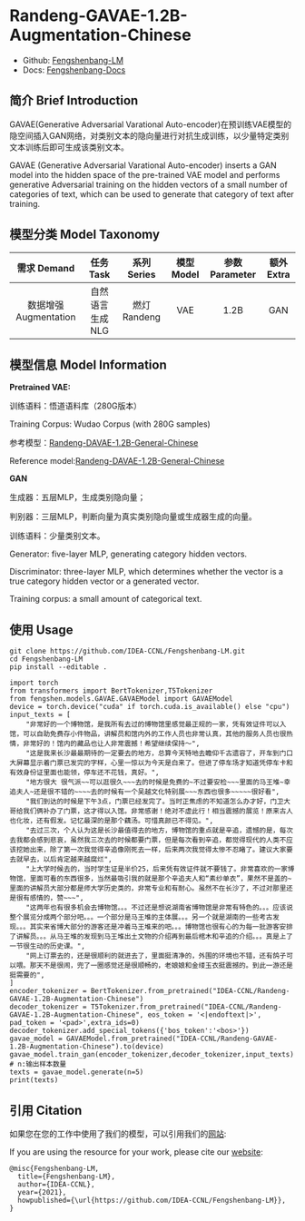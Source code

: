 # Randeng-GAVAE-1.2B-Augmentation-Chinese

- Github: [Fengshenbang-LM](https://github.com/IDEA-CCNL/Fengshenbang-LM/tree/main/fengshen/models/GAVAE)
- Docs: [Fengshenbang-Docs](https://fengshenbang-doc.readthedocs.io/zh/latest/docs/%E7%87%83%E7%81%AF%E7%B3%BB%E5%88%97/Randeng-GAVAE-1.2B-Augmentation-Chinese.html)

## 简介 Brief Introduction

GAVAE(Generative Adversarial Varational Auto-encoder)在预训练VAE模型的隐空间插入GAN网络，对类别文本的隐向量进行对抗生成训练，以少量特定类别文本训练后即可生成该类别文本。

GAVAE (Generative Adversarial Varational Auto-encoder) inserts a GAN model into the hidden space of the pre-trained VAE model and performs generative Adversarial training on the hidden vectors of a small number of categories of text, which can be used to generate that category of text after training.

## 模型分类 Model Taxonomy

|  需求 Demand  | 任务 Task       | 系列 Series      | 模型 Model    | 参数 Parameter | 额外 Extra |
|  :----:  | :----:  | :----:  | :----:  | :----:  | :----:  |
| 数据增强 Augmentation | 自然语言生成 NLG | 燃灯 Randeng | VAE |      1.2B      |     GAN   |

## 模型信息 Model Information

**Pretrained VAE:**

训练语料：悟道语料库（280G版本）

Training Corpus: Wudao Corpus (with 280G samples)

参考模型：[Randeng-DAVAE-1.2B-General-Chinese](https://huggingface.co/IDEA-CCNL/Randeng-DAVAE-1.2B-General-Chinese)

Reference model:[Randeng-DAVAE-1.2B-General-Chinese](https://huggingface.co/IDEA-CCNL/Randeng-DAVAE-1.2B-General-Chinese)

**GAN**

生成器：五层MLP，生成类别隐向量；

判别器：三层MLP，判断向量为真实类别隐向量或生成器生成的向量。

训练语料：少量类别文本。

Generator: five-layer MLP, generating category hidden vectors.

Discriminator: three-layer MLP, which determines whether the vector is a true category hidden vector or a generated vector.

Training corpus: a small amount of categorical text.

## 使用 Usage

```shell
git clone https://github.com/IDEA-CCNL/Fengshenbang-LM.git
cd Fengshenbang-LM
pip install --editable .
```

```python3
import torch
from transformers import BertTokenizer,T5Tokenizer
from fengshen.models.GAVAE.GAVAEModel import GAVAEModel
device = torch.device("cuda" if torch.cuda.is_available() else "cpu")
input_texts = [
    "非常好的一个博物馆，是我所有去过的博物馆里感觉最正规的一家，凭有效证件可以入馆，可以自助免费存小件物品，讲解员和馆内外的工作人员也非常认真，其他的服务人员也很热情，非常好的！馆内的藏品也让人非常震撼！希望继续保持～", 
    "这是我来长沙最最期待的一定要去的地方，总算今天特地去瞻仰千古遗容了，开车到门口大屏幕显示着门票已发完的字样，心里一惊以为今天是白来了。但进了停车场才知道凭停车卡和有效身份证里面也能领，停车还不花钱，真好。", 
    "地方很大 很气派~~可以逛很久~~~去的时候是免费的~不过要安检~~~里面的马王堆~幸追夫人~还是很不错的~~~~去的时候有一个吴越文化特别展~~~东西也很多~~~~~很好看",
    "我们到达的时候是下午3点，门票已经发完了。当时正焦虑的不知道怎么办才好，门卫大哥给我们俩补办了门票，这才得以入馆。非常感谢！绝对不虚此行！相当震撼的展览！原来古人也化妆，还有假发。记忆最深的是那个藕汤。可惜真颜已不得见。", 
    "去过三次，个人认为这是长沙最值得去的地方，博物馆的重点就是辛追，遗憾的是，每次去我都会感到悲哀，虽然我三次去的时候都要门票，但是每次看到辛追，都觉得现代的人类不应该挖她出来，除了第一次我觉得辛追像刚死去一样，后来两次我觉得太惨不忍睹了。建议大家要去就早去，以后肯定越来越腐烂", 
    "上大学时候去的，当时学生证是半价25，后来凭有效证件就不要钱了。非常喜欢的一家博物馆，里面可看的东西很多，当然最吸引我的就是那个辛追夫人和“素纱单衣”，果然不是盖的~里面的讲解员大部分都是师大学历史类的，非常专业和有耐心。虽然不在长沙了，不过对那里还是很有感情的，赞~~~", 
    "这两年也有很多机会去博物馆。。。不过还是想说湖南省博物馆是非常有特色的。。。应该说整个展览分成两个部分吧。。。一个部分是马王堆的主体展。。。另一个就是湖南的一些考古发现。。。其实来省博大部分的游客还是冲着马王堆来的吧。。。博物馆也很有心的为每一批游客安排了讲解员。。。从马王堆的发现到马王堆出土文物的介绍再到最后棺木和辛追的介绍。。。真是上了一节很生动的历史课。",
    "网上订票去的，还是很顺利的就进去了，里面挺清净的，外围的环境也不错，还有鸽子可以喂。那天不是很闹，兜了一圈感觉还是很顺畅的，老娘娘和金缕玉衣挺震撼的。到此一游还是挺需要的",
]
encoder_tokenizer = BertTokenizer.from_pretrained("IDEA-CCNL/Randeng-GAVAE-1.2B-Augmentation-Chinese")
decoder_tokenizer = T5Tokenizer.from_pretrained("IDEA-CCNL/Randeng-GAVAE-1.2B-Augmentation-Chinese", eos_token = '<|endoftext|>', pad_token = '<pad>',extra_ids=0)
decoder_tokenizer.add_special_tokens({'bos_token':'<bos>'})
gavae_model = GAVAEModel.from_pretrained("IDEA-CCNL/Randeng-GAVAE-1.2B-Augmentation-Chinese").to(device)
gavae_model.train_gan(encoder_tokenizer,decoder_tokenizer,input_texts)
# n:输出样本数量
texts = gavae_model.generate(n=5)
print(texts)

```

## 引用 Citation

如果您在您的工作中使用了我们的模型，可以引用我们的[网站](https://github.com/IDEA-CCNL/Fengshenbang-LM/):

If you are using the resource for your work, please cite our [website](https://github.com/IDEA-CCNL/Fengshenbang-LM/):

```text
@misc{Fengshenbang-LM,
  title={Fengshenbang-LM},
  author={IDEA-CCNL},
  year={2021},
  howpublished={\url{https://github.com/IDEA-CCNL/Fengshenbang-LM}},
}
```